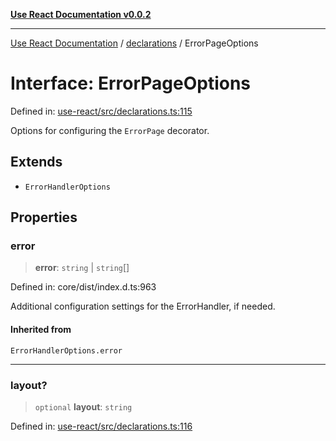 [**Use React Documentation v0.0.2**](../../README.md)

***

[Use React Documentation](../../modules.md) / [declarations](../README.md) / ErrorPageOptions

# Interface: ErrorPageOptions

Defined in: [use-react/src/declarations.ts:115](https://github.com/stonemjs/use-react/blob/9a749b225241b8e0ac2a5483904ca8322927b1d4/src/declarations.ts#L115)

Options for configuring the `ErrorPage` decorator.

## Extends

- `ErrorHandlerOptions`

## Properties

### error

> **error**: `string` \| `string`[]

Defined in: core/dist/index.d.ts:963

Additional configuration settings for the ErrorHandler, if needed.

#### Inherited from

`ErrorHandlerOptions.error`

***

### layout?

> `optional` **layout**: `string`

Defined in: [use-react/src/declarations.ts:116](https://github.com/stonemjs/use-react/blob/9a749b225241b8e0ac2a5483904ca8322927b1d4/src/declarations.ts#L116)

